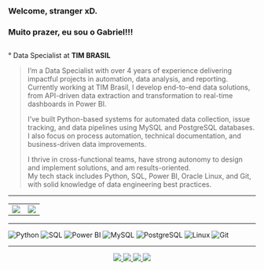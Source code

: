 ### Welcome, stranger xD.  
### Muito prazer, eu sou o Gabriel!!!

##

<p>° Data Specialist at <strong>TIM BRASIL</strong></p>

> I’m a Data Specialist with over 4 years of experience delivering impactful projects in automation, data analysis, and reporting.  
> Currently working at TIM Brasil, I develop end-to-end data solutions, from API-driven data extraction and transformation to real-time dashboards in Power BI.  
>  
> I’ve built Python-based systems for automated data collection, issue tracking, and data pipelines using MySQL and PostgreSQL databases.  
> I also focus on process automation, technical documentation, and business-driven data improvements.  
>  
> I thrive in cross-functional teams, have strong autonomy to design and implement solutions, and am results-oriented.  
> My tech stack includes Python, SQL, Power BI, Oracle Linux, and Git, with solid knowledge of data engineering best practices.

---

<!-- GITHUB STATUS CARDS ORGANIZED EM LINHA -->

<table align="center">
  <tr>
    <td>
      <img src="https://github-readme-stats.vercel.app/api/top-langs/?username=GabrielFrat&theme=dracula&layout=compact&hide_border=true" />
    </td>
    <td>
      <img src="https://github-readme-stats.vercel.app/api?username=GabrielFrat&show_icons=true&theme=dracula&hide_border=true&count_private=true" />
    </td>
  </tr>
</table>

---

<!-- BADGES DE TECNOLOGIAS -->

![Python](https://img.shields.io/badge/Python-3776AB?style=for-the-badge&logo=python&logoColor=white)
![SQL](https://img.shields.io/badge/SQL-003B57?style=for-the-badge&logo=postgresql&logoColor=white)
![Power BI](https://img.shields.io/badge/PowerBI-F2C811?style=for-the-badge&logo=powerbi&logoColor=black)
![MySQL](https://img.shields.io/badge/MySQL-005C84?style=for-the-badge&logo=mysql&logoColor=white)
![PostgreSQL](https://img.shields.io/badge/PostgreSQL-316192?style=for-the-badge&logo=postgresql&logoColor=white)
![Linux](https://img.shields.io/badge/Linux-FCC624?style=for-the-badge&logo=linux&logoColor=black)
![Git](https://img.shields.io/badge/Git-F05032?style=for-the-badge&logo=git&logoColor=white)

---

<!-- LINKS SOCIAIS -->

<p align="center">
  <a href="https://www.instagram.com/gfratts/" target="_blank">
    <img src="https://img.shields.io/badge/-Instagram-%23E4405F?style=for-the-badge&logo=instagram&logoColor=white">
  </a>
  <a href="https://twitter.com/GabsFratucci" target="_blank">
    <img src="https://img.shields.io/badge/Twitter-1DA1F2?style=for-the-badge&logo=twitter&logoColor=white">
  </a>
  <a href="mailto:gabrielfrat@hotmail.com">
    <img src="https://img.shields.io/badge/Microsoft_Outlook-0078D4?style=for-the-badge&logo=microsoft-outlook&logoColor=white">
  </a>
  <a href="https://www.linkedin.com/in/gabriel-fratucci-dos-reis-7838611b6/" target="_blank">
    <img src="https://img.shields.io/badge/-LinkedIn-%230077B5?style=for-the-badge&logo=linkedin&logoColor=white">
  </a>
</p>

  
